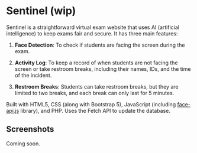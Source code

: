 # Sentinel (wip)
Sentinel is a straightforward virtual exam website that uses AI (artificial intelligence) to keep exams fair and secure. It has three main features:

1. **Face Detection**: To check if students are facing the screen during the exam.

2. **Activity Log**: To keep a record of when students are not facing the screen or take restroom breaks, including their names, IDs, and the time of the incident.

3. **Restroom Breaks**: Students can take restroom breaks, but they are limited to two breaks, and each break can only last for 5 minutes.

Built with HTML5, CSS (along with Bootstrap 5), JavaScript (including [face-api.js](https://github.com/justadudewhohacks/face-api.js/) library), and PHP. Uses the Fetch API to update the database.

## Screenshots
Coming soon.
